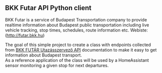 ## BKK Futar API Python client

BKK Futar is a service of Budapest Transportation company to provide realtime information about Budapest public transportation including live vehicle tracking, stop times, schedules, route information etc. 
Webiste: (http://futar.bkk.hu)

The goal of this simple project to create a class with endpoints collected from [BKK FUTÁR Utazásszervező API](https://bkkfutar.docs.apiary.io) documentation to make it easy to get information about Budapest transport.  
As a reference application of the class will be used by a HomeAssistant sensor monitoring a given stop for next departures. 